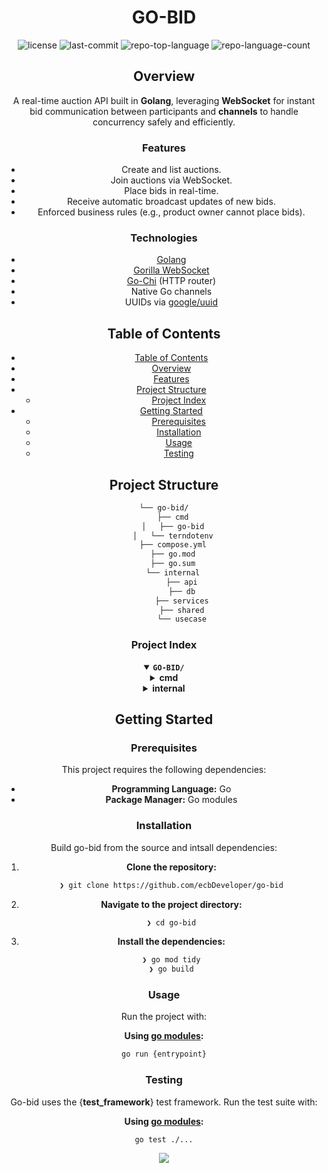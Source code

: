 <div id="top">

<!-- HEADER STYLE: CLASSIC -->
<div align="center">

# GO-BID

<em></em>

<!-- BADGES -->
<img src="https://img.shields.io/github/license/ecbDeveloper/go-bid?style=default&logo=opensourceinitiative&logoColor=white&color=0080ff" alt="license">
<img src="https://img.shields.io/github/last-commit/ecbDeveloper/go-bid?style=default&logo=git&logoColor=white&color=0080ff" alt="last-commit">
<img src="https://img.shields.io/github/languages/top/ecbDeveloper/go-bid?style=default&color=0080ff" alt="repo-top-language">
<img src="https://img.shields.io/github/languages/count/ecbDeveloper/go-bid?style=default&color=0080ff" alt="repo-language-count">

<!-- default option, no dependency badges. -->


<!-- default option, no dependency badges. -->

## Overview
A real-time auction API built in **Golang**, leveraging **WebSocket** for instant bid communication between participants and **channels** to handle concurrency safely and efficiently.

### Features

- Create and list auctions.
- Join auctions via WebSocket.
- Place bids in real-time.
- Receive automatic broadcast updates of new bids.
- Enforced business rules (e.g., product owner cannot place bids).

### Technologies

- [Golang](https://golang.org/)
- [Gorilla WebSocket](https://github.com/gorilla/websocket)
- [Go-Chi](https://github.com/go-chi/chi) (HTTP router)
- Native Go channels
- UUIDs via [google/uuid](https://github.com/google/uuid)

## Table of Contents

- [Table of Contents](#table-of-contents)
- [Overview](#overview)
- [Features](#features)
- [Project Structure](#project-structure)
    - [Project Index](#project-index)
- [Getting Started](#getting-started)
    - [Prerequisites](#prerequisites)
    - [Installation](#installation)
    - [Usage](#usage)
    - [Testing](#testing)

## Project Structure

```sh
└── go-bid/
    ├── cmd
    │   ├── go-bid
    │   └── terndotenv
    ├── compose.yml
    ├── go.mod
    ├── go.sum
    └── internal
        ├── api
        ├── db
        ├── services
        ├── shared
        └── usecase
```

### Project Index

<details open>
	<summary><b><code>GO-BID/</code></b></summary>
	<!-- cmd Submodule -->
	<details>
		<summary><b>cmd</b></summary>
		<blockquote>
			<div class='directory-path' style='padding: 8px 0; color: #666;'>
				<code><b>⦿ cmd</b></code>
			<!-- terndotenv Submodule -->
			<details>
				<summary><b>terndotenv</b></summary>
				<blockquote>
					<div class='directory-path' style='padding: 8px 0; color: #666;'>
						<code><b>⦿ cmd.terndotenv</b></code>
					<table style='width: 100%; border-collapse: collapse;'>
					<thead>
						<tr style='background-color: #f8f9fa;'>
							<th style='width: 30%; text-align: left; padding: 8px;'>File Name</th>
							<th style='text-align: left; padding: 8px;'>Summary</th>
						</tr>
					</thead>
						<tr style='border-bottom: 1px solid #eee;'>
							<td style='padding: 8px;'><b><a href='https://github.com/ecbDeveloper/go-bid/blob/master/cmd/terndotenv/main.go'>main.go</a></b></td>
							<td style='padding: 8px;'>- The <code>main.go</code> file executes database migrations<br>- It loads environment variables, then uses the <code>tern</code> command-line tool to apply migrations located in the <code>./internal/db/migrations/</code> directory, guided by a configuration file<br>- Successful execution confirms migration completion; failure results in an error message and program termination<br>- The process ensures the database schema is up-to-date.</td>
						</tr>
					</table>
				</blockquote>
			</details>
			<!-- go-bid Submodule -->
			<details>
				<summary><b>go-bid</b></summary>
				<blockquote>
					<div class='directory-path' style='padding: 8px 0; color: #666;'>
						<code><b>⦿ cmd.go-bid</b></code>
					<table style='width: 100%; border-collapse: collapse;'>
					<thead>
						<tr style='background-color: #f8f9fa;'>
							<th style='width: 30%; text-align: left; padding: 8px;'>File Name</th>
							<th style='text-align: left; padding: 8px;'>Summary</th>
						</tr>
					</thead>
						<tr style='border-bottom: 1px solid #eee;'>
							<td style='padding: 8px;'><b><a href='https://github.com/ecbDeveloper/go-bid/blob/master/cmd/go-bid/main.go'>main.go</a></b></td>
							<td style='padding: 8px;'>- The <code>main.go</code> file bootstraps the Go-Bid application<br>- It initializes database connections, session management using PostgreSQL, and instantiates core application services (user, product, bid)<br>- The file then configures and starts a Chi router-based HTTP server, binding application routes to handle incoming requests, including websocket connections for real-time auction features.</td>
						</tr>
					</table>
				</blockquote>
			</details>
		</blockquote>
	</details>
	<!-- internal Submodule -->
	<details>
		<summary><b>internal</b></summary>
		<blockquote>
			<div class='directory-path' style='padding: 8px 0; color: #666;'>
				<code><b>⦿ internal</b></code>
			<!-- shared Submodule -->
			<details>
				<summary><b>shared</b></summary>
				<blockquote>
					<div class='directory-path' style='padding: 8px 0; color: #666;'>
						<code><b>⦿ internal.shared</b></code>
					<table style='width: 100%; border-collapse: collapse;'>
					<thead>
						<tr style='background-color: #f8f9fa;'>
							<th style='width: 30%; text-align: left; padding: 8px;'>File Name</th>
							<th style='text-align: left; padding: 8px;'>Summary</th>
						</tr>
					</thead>
						<tr style='border-bottom: 1px solid #eee;'>
							<td style='padding: 8px;'><b><a href='https://github.com/ecbDeveloper/go-bid/blob/master/internal/shared/validator.go'>validator.go</a></b></td>
							<td style='padding: 8px;'>- Validator.go` provides a reusable validation layer for the application<br>- It defines an interface and associated functions for validating various data types, including strings (checking for blank values, email format, and character length)<br>- The package centralizes validation logic, promoting consistency and maintainability across the project by providing a common error handling mechanism<br>- This improves code organization and reduces redundancy.</td>
						</tr>
						<tr style='border-bottom: 1px solid #eee;'>
							<td style='padding: 8px;'><b><a href='https://github.com/ecbDeveloper/go-bid/blob/master/internal/shared/json_utils.go'>json_utils.go</a></b></td>
							<td style='padding: 8px;'>- Json_utils.go` provides reusable functions for encoding and decoding JSON data within the application<br>- It offers functions to encode arbitrary data structures into JSON responses, and to decode JSON requests, optionally validating the data against a defined schema<br>- These utilities streamline JSON handling across the application, ensuring consistent data serialization and input validation.</td>
						</tr>
					</table>
				</blockquote>
			</details>
			<!-- services Submodule -->
			<details>
				<summary><b>services</b></summary>
				<blockquote>
					<div class='directory-path' style='padding: 8px 0; color: #666;'>
						<code><b>⦿ internal.services</b></code>
					<table style='width: 100%; border-collapse: collapse;'>
					<thead>
						<tr style='background-color: #f8f9fa;'>
							<th style='width: 30%; text-align: left; padding: 8px;'>File Name</th>
							<th style='text-align: left; padding: 8px;'>Summary</th>
						</tr>
					</thead>
						<tr style='border-bottom: 1px solid #eee;'>
							<td style='padding: 8px;'><b><a href='https://github.com/ecbDeveloper/go-bid/blob/master/internal/services/auction_services.go'>auction_services.go</a></b></td>
							<td style='padding: 8px;'>- The <code>auction_services.go</code> file implements a real-time auction system using websockets<br>- It manages auction rooms, client connections, and bid processing<br>- The system handles bid placement, broadcasts updates to all participants, and manages client registration and disconnections, ensuring a synchronized auction experience for all users<br>- A core component is the <code>AuctionRoom</code> struct which facilitates communication and bid processing within each auction.</td>
						</tr>
						<tr style='border-bottom: 1px solid #eee;'>
							<td style='padding: 8px;'><b><a href='https://github.com/ecbDeveloper/go-bid/blob/master/internal/services/users_service.go'>users_service.go</a></b></td>
							<td style='padding: 8px;'>- The <code>users_service.go</code> file implements a user service within a larger Go application<br>- It provides functionalities for user account creation, handling potential duplicate email or username errors, and user authentication, securely comparing provided passwords against stored hashes<br>- The service interacts with a database using SQL queries to manage user data.</td>
						</tr>
						<tr style='border-bottom: 1px solid #eee;'>
							<td style='padding: 8px;'><b><a href='https://github.com/ecbDeveloper/go-bid/blob/master/internal/services/products_service.go'>products_service.go</a></b></td>
							<td style='padding: 8px;'>- Products_service.go<code> provides a service layer for product-related operations within the </code>go-bid<code> application<br>- It offers functionalities to create, retrieve, and list products, interacting with a database via the </code>sqlc` package<br>- The service handles database errors gracefully, returning custom error messages where appropriate, and uses pagination for efficient data retrieval.</td>
						</tr>
						<tr style='border-bottom: 1px solid #eee;'>
							<td style='padding: 8px;'><b><a href='https://github.com/ecbDeveloper/go-bid/blob/master/internal/services/bids_service.go'>bids_service.go</a></b></td>
							<td style='padding: 8px;'>- The <code>bids_service.go</code> file implements a service layer for managing bids within an auction system<br>- It handles placing new bids, validating bid amounts against existing highest bids and base prices, and retrieving bid history for specific products<br>- The service interacts with a database via a defined query interface, ensuring data persistence and retrieval<br>- Error handling is incorporated to manage invalid bids and database access issues.</td>
						</tr>
					</table>
				</blockquote>
			</details>
			<!-- api Submodule -->
			<details>
				<summary><b>api</b></summary>
				<blockquote>
					<div class='directory-path' style='padding: 8px 0; color: #666;'>
						<code><b>⦿ internal.api</b></code>
					<table style='width: 100%; border-collapse: collapse;'>
					<thead>
						<tr style='background-color: #f8f9fa;'>
							<th style='width: 30%; text-align: left; padding: 8px;'>File Name</th>
							<th style='text-align: left; padding: 8px;'>Summary</th>
						</tr>
					</thead>
						<tr style='border-bottom: 1px solid #eee;'>
							<td style='padding: 8px;'><b><a href='https://github.com/ecbDeveloper/go-bid/blob/master/internal/api/api.go'>api.go</a></b></td>
							<td style='padding: 8px;'>- Api.go` defines the API application structure, acting as the central hub for handling requests<br>- It integrates various services (user, product, bid, and auction lobby) and session management, using Chi router for request routing and Gorilla WebSockets for real-time communication<br>- The API facilitates interactions between clients and the applications core functionalities.</td>
						</tr>
						<tr style='border-bottom: 1px solid #eee;'>
							<td style='padding: 8px;'><b><a href='https://github.com/ecbDeveloper/go-bid/blob/master/internal/api/products_handler.go'>products_handler.go</a></b></td>
							<td style='padding: 8px;'>- Products_handler.go<code> implements HTTP handlers for product-related API endpoints within the </code>go-bid` application<br>- It handles creating new product auctions, launching asynchronous auction processes, and retrieving paginated lists of products<br>- The handlers utilize services and use cases to manage business logic, returning JSON responses indicating success or failure<br>- Error handling ensures appropriate HTTP status codes are returned to clients.</td>
						</tr>
						<tr style='border-bottom: 1px solid #eee;'>
							<td style='padding: 8px;'><b><a href='https://github.com/ecbDeveloper/go-bid/blob/master/internal/api/auth.go'>auth.go</a></b></td>
							<td style='padding: 8px;'>- Auth.go<code> provides authentication middleware and CSRF token handling for the </code>go-bid` API<br>- The middleware verifies user sessions, rejecting unauthorized requests<br>- A dedicated handler generates and returns CSRF tokens, crucial for protecting against cross-site request forgery attacks<br>- These functions ensure secure access control within the applications API layer.</td>
						</tr>
						<tr style='border-bottom: 1px solid #eee;'>
							<td style='padding: 8px;'><b><a href='https://github.com/ecbDeveloper/go-bid/blob/master/internal/api/auction_handlers.go'>auction_handlers.go</a></b></td>
							<td style='padding: 8px;'>- Auction_handlers.go<code> manages user subscription to auction rooms<br>- It handles incoming requests, validates user and product IDs, and prevents sellers from bidding on their own products<br>- Upon successful validation, it upgrades the connection to a websocket, registers the user in the appropriate auction room, and manages the clients read and write event loops via the </code>AuctionLobby` and associated services.</td>
						</tr>
						<tr style='border-bottom: 1px solid #eee;'>
							<td style='padding: 8px;'><b><a href='https://github.com/ecbDeveloper/go-bid/blob/master/internal/api/users_handlers.go'>users_handlers.go</a></b></td>
							<td style='padding: 8px;'>- Users_handlers.go<code> provides HTTP handlers for user authentication and account management within the </code>go-bid<code> application<br>- It handles user signup, login, and logout requests, interacting with the </code>UserService` to manage user data and sessions<br>- Error handling ensures appropriate HTTP status codes and informative error messages are returned to clients<br>- The handlers utilize JSON for data encoding and decoding.</td>
						</tr>
						<tr style='border-bottom: 1px solid #eee;'>
							<td style='padding: 8px;'><b><a href='https://github.com/ecbDeveloper/go-bid/blob/master/internal/api/routes.go'>routes.go</a></b></td>
							<td style='padding: 8px;'>Code>❯ REPLACE-ME</code></td>
						</tr>
						<tr style='border-bottom: 1px solid #eee;'>
							<td style='padding: 8px;'><b><a href='https://github.com/ecbDeveloper/go-bid/blob/master/internal/api/bids_handlers.go'>bids_handlers.go</a></b></td>
							<td style='padding: 8px;'>Code>❯ REPLACE-ME</code></td>
						</tr>
					</table>
				</blockquote>
			</details>
			<!-- db Submodule -->
			<details>
				<summary><b>db</b></summary>
				<blockquote>
					<div class='directory-path' style='padding: 8px 0; color: #666;'>
						<code><b>⦿ internal.db</b></code>
					<!-- queries Submodule -->
					<details>
						<summary><b>queries</b></summary>
						<blockquote>
							<div class='directory-path' style='padding: 8px 0; color: #666;'>
								<code><b>⦿ internal.db.queries</b></code>
							<table style='width: 100%; border-collapse: collapse;'>
							<thead>
								<tr style='background-color: #f8f9fa;'>
									<th style='width: 30%; text-align: left; padding: 8px;'>File Name</th>
									<th style='text-align: left; padding: 8px;'>Summary</th>
								</tr>
							</thead>
								<tr style='border-bottom: 1px solid #eee;'>
									<td style='padding: 8px;'><b><a href='https://github.com/ecbDeveloper/go-bid/blob/master/internal/db/queries/products.sql'>products.sql</a></b></td>
									<td style='padding: 8px;'>Code>❯ REPLACE-ME</code></td>
								</tr>
								<tr style='border-bottom: 1px solid #eee;'>
									<td style='padding: 8px;'><b><a href='https://github.com/ecbDeveloper/go-bid/blob/master/internal/db/queries/bids.sql'>bids.sql</a></b></td>
									<td style='padding: 8px;'>Code>❯ REPLACE-ME</code></td>
								</tr>
								<tr style='border-bottom: 1px solid #eee;'>
									<td style='padding: 8px;'><b><a href='https://github.com/ecbDeveloper/go-bid/blob/master/internal/db/queries/users.sql'>users.sql</a></b></td>
									<td style='padding: 8px;'>- The <code>users.sql</code> file defines SQL queries for managing user data within the database<br>- It provides functions to create new users, retrieve user information by ID, and retrieve user information by email address<br>- These queries are integral to the applications user authentication and data access layer, supporting core user management functionalities.</td>
								</tr>
							</table>
						</blockquote>
					</details>
					<!-- sqlc Submodule -->
					<details>
						<summary><b>sqlc</b></summary>
						<blockquote>
							<div class='directory-path' style='padding: 8px 0; color: #666;'>
								<code><b>⦿ internal.db.sqlc</b></code>
							<table style='width: 100%; border-collapse: collapse;'>
							<thead>
								<tr style='background-color: #f8f9fa;'>
									<th style='width: 30%; text-align: left; padding: 8px;'>File Name</th>
									<th style='text-align: left; padding: 8px;'>Summary</th>
								</tr>
							</thead>
								<tr style='border-bottom: 1px solid #eee;'>
									<td style='padding: 8px;'><b><a href='https://github.com/ecbDeveloper/go-bid/blob/master/internal/db/sqlc/products.sql.go'>products.sql.go</a></b></td>
									<td style='padding: 8px;'>Code>❯ REPLACE-ME</code></td>
								</tr>
								<tr style='border-bottom: 1px solid #eee;'>
									<td style='padding: 8px;'><b><a href='https://github.com/ecbDeveloper/go-bid/blob/master/internal/db/sqlc/sqlc.yaml'>sqlc.yaml</a></b></td>
									<td style='padding: 8px;'>Code>❯ REPLACE-ME</code></td>
								</tr>
								<tr style='border-bottom: 1px solid #eee;'>
									<td style='padding: 8px;'><b><a href='https://github.com/ecbDeveloper/go-bid/blob/master/internal/db/sqlc/db.go'>db.go</a></b></td>
									<td style='padding: 8px;'>Code>❯ REPLACE-ME</code></td>
								</tr>
								<tr style='border-bottom: 1px solid #eee;'>
									<td style='padding: 8px;'><b><a href='https://github.com/ecbDeveloper/go-bid/blob/master/internal/db/sqlc/bids.sql.go'>bids.sql.go</a></b></td>
									<td style='padding: 8px;'>Code>❯ REPLACE-ME</code></td>
								</tr>
								<tr style='border-bottom: 1px solid #eee;'>
									<td style='padding: 8px;'><b><a href='https://github.com/ecbDeveloper/go-bid/blob/master/internal/db/sqlc/users.sql.go'>users.sql.go</a></b></td>
									<td style='padding: 8px;'>Code>❯ REPLACE-ME</code></td>
								</tr>
								<tr style='border-bottom: 1px solid #eee;'>
									<td style='padding: 8px;'><b><a href='https://github.com/ecbDeveloper/go-bid/blob/master/internal/db/sqlc/models.go'>models.go</a></b></td>
									<td style='padding: 8px;'>Code>❯ REPLACE-ME</code></td>
								</tr>
							</table>
						</blockquote>
					</details>
					<!-- migrations Submodule -->
					<details>
						<summary><b>migrations</b></summary>
						<blockquote>
							<div class='directory-path' style='padding: 8px 0; color: #666;'>
								<code><b>⦿ internal.db.migrations</b></code>
							<table style='width: 100%; border-collapse: collapse;'>
							<thead>
								<tr style='background-color: #f8f9fa;'>
									<th style='width: 30%; text-align: left; padding: 8px;'>File Name</th>
									<th style='text-align: left; padding: 8px;'>Summary</th>
								</tr>
							</thead>
								<tr style='border-bottom: 1px solid #eee;'>
									<td style='padding: 8px;'><b><a href='https://github.com/ecbDeveloper/go-bid/blob/master/internal/db/migrations/002_create_sessions_table.sql'>002_create_sessions_table.sql</a></b></td>
									<td style='padding: 8px;'>Code>❯ REPLACE-ME</code></td>
								</tr>
								<tr style='border-bottom: 1px solid #eee;'>
									<td style='padding: 8px;'><b><a href='https://github.com/ecbDeveloper/go-bid/blob/master/internal/db/migrations/003_create_products_table.sql'>003_create_products_table.sql</a></b></td>
									<td style='padding: 8px;'>Code>❯ REPLACE-ME</code></td>
								</tr>
								<tr style='border-bottom: 1px solid #eee;'>
									<td style='padding: 8px;'><b><a href='https://github.com/ecbDeveloper/go-bid/blob/master/internal/db/migrations/004_create_bids_table.sql'>004_create_bids_table.sql</a></b></td>
									<td style='padding: 8px;'>Code>❯ REPLACE-ME</code></td>
								</tr>
								<tr style='border-bottom: 1px solid #eee;'>
									<td style='padding: 8px;'><b><a href='https://github.com/ecbDeveloper/go-bid/blob/master/internal/db/migrations/001_create_users_table.sql'>001_create_users_table.sql</a></b></td>
									<td style='padding: 8px;'>Code>❯ REPLACE-ME</code></td>
								</tr>
								<tr style='border-bottom: 1px solid #eee;'>
									<td style='padding: 8px;'><b><a href='https://github.com/ecbDeveloper/go-bid/blob/master/internal/db/migrations/tern.conf'>tern.conf</a></b></td>
									<td style='padding: 8px;'>Code>❯ REPLACE-ME</code></td>
								</tr>
							</table>
						</blockquote>
					</details>
				</blockquote>
			</details>
			<!-- usecase Submodule -->
			<details>
				<summary><b>usecase</b></summary>
				<blockquote>
					<div class='directory-path' style='padding: 8px 0; color: #666;'>
						<code><b>⦿ internal.usecase</b></code>
					<!-- user Submodule -->
					<details>
						<summary><b>user</b></summary>
						<blockquote>
							<div class='directory-path' style='padding: 8px 0; color: #666;'>
								<code><b>⦿ internal.usecase.user</b></code>
							<table style='width: 100%; border-collapse: collapse;'>
							<thead>
								<tr style='background-color: #f8f9fa;'>
									<th style='width: 30%; text-align: left; padding: 8px;'>File Name</th>
									<th style='text-align: left; padding: 8px;'>Summary</th>
								</tr>
							</thead>
								<tr style='border-bottom: 1px solid #eee;'>
									<td style='padding: 8px;'><b><a href='https://github.com/ecbDeveloper/go-bid/blob/master/internal/usecase/user/login_user.go'>login_user.go</a></b></td>
									<td style='padding: 8px;'>Code>❯ REPLACE-ME</code></td>
								</tr>
								<tr style='border-bottom: 1px solid #eee;'>
									<td style='padding: 8px;'><b><a href='https://github.com/ecbDeveloper/go-bid/blob/master/internal/usecase/user/create_user.go'>create_user.go</a></b></td>
									<td style='padding: 8px;'>Code>❯ REPLACE-ME</code></td>
								</tr>
							</table>
						</blockquote>
					</details>
					<!-- product Submodule -->
					<details>
						<summary><b>product</b></summary>
						<blockquote>
							<div class='directory-path' style='padding: 8px 0; color: #666;'>
								<code><b>⦿ internal.usecase.product</b></code>
							<table style='width: 100%; border-collapse: collapse;'>
							<thead>
								<tr style='background-color: #f8f9fa;'>
									<th style='width: 30%; text-align: left; padding: 8px;'>File Name</th>
									<th style='text-align: left; padding: 8px;'>Summary</th>
								</tr>
							</thead>
								<tr style='border-bottom: 1px solid #eee;'>
									<td style='padding: 8px;'><b><a href='https://github.com/ecbDeveloper/go-bid/blob/master/internal/usecase/product/create_product.go'>create_product.go</a></b></td>
									<td style='padding: 8px;'>Code>❯ REPLACE-ME</code></td>
								</tr>
							</table>
						</blockquote>
					</details>
				</blockquote>
			</details>
		</blockquote>
	</details>
</details>

## Getting Started

### Prerequisites

This project requires the following dependencies:

- **Programming Language:** Go
- **Package Manager:** Go modules

### Installation

Build go-bid from the source and intsall dependencies:

1. **Clone the repository:**

    ```sh
    ❯ git clone https://github.com/ecbDeveloper/go-bid
    ```

2. **Navigate to the project directory:**

    ```sh
    ❯ cd go-bid
    ```

3. **Install the dependencies:**

	```sh
	❯ go mod tidy
	❯ go build
	```

### Usage

Run the project with:

**Using [go modules](https://golang.org/):**
```sh
go run {entrypoint}
```

### Testing

Go-bid uses the {__test_framework__} test framework. Run the test suite with:

**Using [go modules](https://golang.org/):**
```sh
go test ./...
```

<div align="center">

[![][back-to-top]](#top)

</div>


[back-to-top]: https://img.shields.io/badge/-BACK_TO_TOP-151515?style=flat-square

